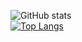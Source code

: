 

![GitHub stats](https://github-readme-stats.vercel.app/api?username=mrhouzlane&show_icons=true&theme=merko)     
[![Top Langs](https://github-readme-stats.vercel.app/api/top-langs/?username=mrhouzlane&layout=compact&theme=merko)](https://github.com/anuraghazra/github-readme-stats) 



<!--
**mrhouzlane/mrhouzlane** is a ✨ _special_ ✨ repository because its `README.md` (this file) appears on your GitHub profile.


